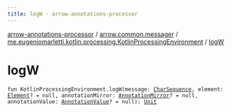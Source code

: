 ```yaml
---
title: logW - arrow-annotations-processor
---
```


[arrow-annotations-processor](../../index.html) / [arrow.common.messager](../index.html) / [me.eugeniomarletti.kotlin.processing.KotlinProcessingEnvironment](index.html) / [logW](./log-w.html)

# logW

`fun KotlinProcessingEnvironment.logW(message: `[`CharSequence`](https://kotlinlang.org/api/latest/jvm/stdlib/kotlin/-char-sequence/index.html)`, element: `[`Element`](http://docs.oracle.com/javase/6/docs/api/javax/lang/model/element/Element.html)`? = null, annotationMirror: `[`AnnotationMirror`](http://docs.oracle.com/javase/6/docs/api/javax/lang/model/element/AnnotationMirror.html)`? = null, annotationValue: `[`AnnotationValue`](http://docs.oracle.com/javase/6/docs/api/javax/lang/model/element/AnnotationValue.html)`? = null): `[`Unit`](https://kotlinlang.org/api/latest/jvm/stdlib/kotlin/-unit/index.html)